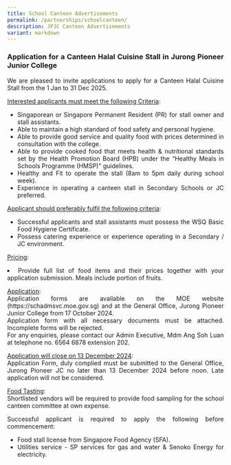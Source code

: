```yaml
---
title: School Canteen Advertisements
permalink: /partnerships/schoolcanteen/
description: JPJC Canteen Advertisements
variant: markdown
---
```

<div align="justify">
	
<h3><b>Application for a Canteen Halal Cuisine Stall in Jurong Pioneer Junior College</b></h3>	

<p>We are pleased to invite applications to apply for a Canteen Halal Cuisine Stall from the 1 Jan to 31 Dec 2025.</p>

<p><u>Interested applicants must meet the following Criteria</u>:</p>
<ul><li>Singaporean or Singapore Permanent Resident (PR) for stall owner and stall
assistants.</li>
<li>Able to maintain a high standard of food safety and personal hygiene.</li>
<li>Able to provide good service and quality food with prices determined in
consultation with the college.</li>
<li>Able to provide cooked food that meets health &amp; nutritional standards set by
the Health Promotion Board (HPB) under the “Healthy Meals in Schools
Programme (HMSP)" guidelines.</li>
<li>Healthy and Fit to operate the stall (8am to 5pm daily during school week).</li>
<li>Experience in operating a canteen stall in Secondary Schools or JC preferred.</li></ul>
	
<p><u>Applicant should preferably fulfil the following criteria</u>:</p>
<ul><li>Successful applicants and stall assistants must possess the WSQ Basic
Food Hygiene Certificate.</li>
<li>Possess catering experience or experience operating in a Secondary / JC
	environment.</li></ul>
	
<p><u>Pricing</u>:
</p><li>Provide full list of food items and their prices together with your application
submission. Meals include portion of fruits.</li><p></p>
	
<p><u>Application</u>:<br>
Application forms are available on the MOE website
(https://schadmsvc.moe.gov.sg) and at the General Office, Jurong Pioneer
Junior College from 17 October 2024.<br>
Application form with all necessary documents must be attached.
Incomplete forms will be rejected.<br>
For any enquiries, please contact our Admin Executive, Mdm Ang Soh Luan at
telephone no. 6564 6878 extension 202.</p>
	
	
<p><u>Application will close on 13 December 2024</u>:<br>
Application Form, duly complied must be submitted to the General Office,
Jurong Pioneer JC no later than 13 December 2024 before noon. Late
application will not be considered.</p>

	
<p><u>Food Tasting</u>:<br>
Shortlisted vendors will be required to provide food sampling for the school
canteen committee at own expense.</p>

	
<p>Successful applicant is required to apply the following before commencement:<br>
</p><ul><li>Food stall license from Singapore Food Agency (SFA).</li>
<li>Utilities service - SP services for gas and water &amp; Senoko Energy for
	electricity. </li></ul><p></p>
	
	
	


	
	
	
	
	
	
</div>	

<div hidden="">
<div align="justify">
	
<h3>Canteen stall vacancy</h3>


<table>
	<tbody><tr>
		<th><center>Type of stall</center></th>
		<th><center>Closing date</center></th>
		<th><center>Requirements</center></th></tr>
	<tr>
		<td><center>Halal Rice/Other Food Stall</center></td>
		<td><center>30 September 2023</center></td>
		<td><center>Halal Rice and other food</center></td></tr></tbody></table>
	
<h3>Application Procedure</h3></div>

<ol>
	<li>Download and complete the application form <a href="/files/Partnerships/Canteen/canteen%20application%20form.pdf">here</a>. You may also request for a hardcopy from the School’s General Office.</li>
	<li>Attach the following documents together with the application form:
		<ul>
			<li>Photocopy of NRIC (front and back)</li>
			<li>List of proposed menu and pricing for all items</li>
			<li>Photocopy of relevant certificates such as Basic Food Hygiene Course, etc</li></ul></li>
	<li>Submit the completed application form and documents by closing date via email OR to the School’s General Office:
		<ul>
			<li>Address: 21 Teck Whye Walk, Singapore 688258</li>
			<li>Contact number: <a href="tel:+6565646878">+65 6564 6878</a></li>
			<li>Email: <a href="mailto: jpjc@moe.edu.sg">jpjc@moe.edu.sg</a>, <a href="mailto: ang_soh_luan@moe.edu.sg">ang_soh_luan@moe.edu.sg</a></li>
			<li>Contact Person: Mdm Ang Soh Luan</li></ul></li></ol>
			
<h3>Eligibility Criteria</h3>

<h6>Interested applicants must meet the following criteria:</h6>

<ul>
	<li>Valid Basic Food Hygiene Certificate approved by NEA/SFA (photocopy required).</li>
	<li>Canteen assistant must have valid Basic Food Hygiene Certificate approved by NEA/SFA (photo copy required)</li>
	<li>Familiar with Basic HMSP is preferred (photo copy required)</li>
	<li>Fit and healthy</li>
	<li>Experience in operating a canteen stall in Secondary Schools or Junior Colleges</li>
	<li>Able to operate the canteen stall from 8am to 5pm daily during school week</li>
	<li>Singaporean or Permanent Resident only (photocopy of NRIC- both sides)</li>
	<li>To provide a complete / full pricing for proposed food items for sales at the canteen (as part of the submission)</li></ul></div>